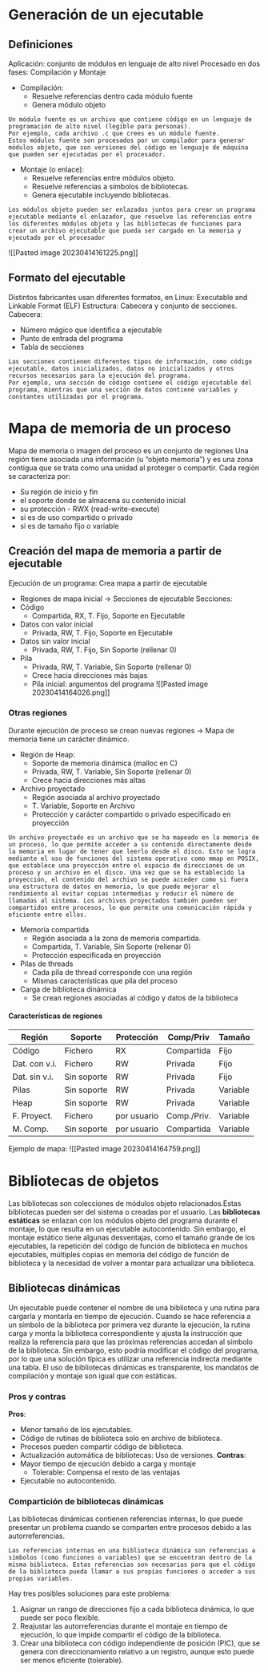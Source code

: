 # Generación de un ejecutable
## Definiciones
Aplicación: conjunto de módulos en lenguaje de alto nivel 
Procesado en dos fases: Compilación y Montaje 
- Compilación: 
	- Resuelve referencias dentro cada módulo fuente 
	- Genera módulo objeto
```
Un módulo fuente es un archivo que contiene código en un lenguaje de programación de alto nivel (legible para personas).
Por ejemplo, cada archivo .c que crees es un módulo fuente.
Estos módulos fuente son procesados por un compilador para generar módulos objeto, que son versiones del código en lenguaje de máquina que pueden ser ejecutadas por el procesador.
```
- Montaje (o enlace):
	- Resuelve referencias entre módulos objeto.
	- Resuelve referencias a símbolos de bibliotecas.
	- Genera ejecutable incluyendo bibliotecas.
```
Los módulos objeto pueden ser enlazados juntos para crear un programa ejecutable mediante el enlazador, que resuelve las referencias entre los diferentes módulos objeto y las bibliotecas de funciones para crear un archivo ejecutable que pueda ser cargado en la memoria y ejecutado por el procesador
```
![[Pasted image 20230414161225.png]]
## Formato del ejecutable
Distintos fabricantes usan diferentes formatos, en Linux: Executable and Linkable Format (ELF)
Estructura: Cabecera y conjunto de secciones.
Cabecera:
- Número mágico que identifica a ejecutable
- Punto de entrada del programa
- Tabla de secciones
```
Las secciones contienen diferentes tipos de información, como código ejecutable, datos inicializados, datos no inicializados y otros recursos necesarios para la ejecución del programa.
Por ejemplo, una sección de código contiene el código ejecutable del programa, mientras que una sección de datos contiene variables y constantes utilizadas por el programa.
```
# Mapa de memoria de un proceso
Mapa de memoria o imagen del proceso es un conjunto de regiones
Una región tiene asociada una información (u “objeto memoria”) y es una zona contigua que se trata como una unidad al proteger o compartir.
Cada región se caracteriza por:
- Su región de inicio y fin
- el soporte donde se almacena su contenido inicial
- su protección - RWX (read-write-execute)
- si es de uso compartido o privado
- si es de tamaño fijo o variable
## Creación del mapa de memoria a partir de ejecutable
Ejecución de un programa: Crea mapa a partir de ejecutable
- Regiones de mapa inicial → Secciones de ejecutable
Secciones:
- Código
	- Compartida, RX, T. Fijo, Soporte en Ejecutable 
- Datos con valor inicial 
	- Privada, RW, T. Fijo, Soporte en Ejecutable 
- Datos sin valor inicial 
	- Privada, RW, T. Fijo, Sin Soporte (rellenar 0) 
- Pila 
	- Privada, RW, T. Variable, Sin Soporte (rellenar 0) 
	- Crece hacia direcciones más bajas 
	- Pila inicial: argumentos del programa
![[Pasted image 20230414164026.png]]
### Otras regiones
Durante ejecución de proceso se crean nuevas regiones → Mapa de memoria tiene un carácter dinámico.
- Región de Heap:
	- Soporte de memoria dinámica (malloc en C) 
	- Privada, RW, T. Variable, Sin Soporte (rellenar 0) 
	- Crece hacia direcciones más altas
- Archivo proyectado 
	- Región asociada al archivo proyectado 
	- T. Variable, Soporte en Archivo 
	- Protección y carácter compartido o privado especificado en proyección
```
Un archivo proyectado es un archivo que se ha mapeado en la memoria de un proceso, lo que permite acceder a su contenido directamente desde la memoria en lugar de tener que leerlo desde el disco. Esto se logra mediante el uso de funciones del sistema operativo como mmap en POSIX, que establece una proyección entre el espacio de direcciones de un proceso y un archivo en el disco. Una vez que se ha establecido la proyección, el contenido del archivo se puede acceder como si fuera una estructura de datos en memoria, lo que puede mejorar el rendimiento al evitar copias intermedias y reducir el número de llamadas al sistema. Los archivos proyectados también pueden ser compartidos entre procesos, lo que permite una comunicación rápida y eficiente entre ellos.
```
- Memoria compartida 
	- Región asociada a la zona de memoria compartida. 
	- Compartida, T. Variable, Sin Soporte (rellenar 0) 
	- Protección especificada en proyección 
- Pilas de threads
	- Cada pila de thread corresponde con una región 
	- Mismas características que pila del proceso 
- Carga de biblioteca dinámica 
	- Se crean regiones asociadas al código y datos de la biblioteca

#### Características de regiones
| Región        | Soporte     | Protección  | Comp/Priv   | Tamaño   |
| ------------- | ----------- | ----------- | ----------- | -------- |
| Código        | Fichero     | RX          | Compartida  | Fijo     |
| Dat. con v.i. | Fichero     | RW          | Privada     | Fijo     |
| Dat. sin v.i. | Sin soporte | RW          | Privada     | Fijo     |
| Pilas         | Sin soporte | RW          | Privada     | Variable |
| Heap          | Sin soporte | RW          | Privada     | Variable |
| F. Proyect.   | Fichero     | por usuario | Comp./Priv. | Variable |
| M. Comp.      | Sin soporte | por usuario | Compartida  | Variable | 
Ejemplo de mapa: 
![[Pasted image 20230414164759.png]]

# Bibliotecas de objetos
Las bibliotecas son colecciones de módulos objeto relacionados.Estas bibliotecas pueden ser del sistema o creadas por el usuario. 
Las **bibliotecas estáticas** se enlazan con los módulos objeto del programa durante el montaje, lo que resulta en un ejecutable autocontenido.
Sin embargo, el montaje estático tiene algunas desventajas, como el tamaño grande de los ejecutables, la repetición del código de función de biblioteca en muchos ejecutables, múltiples copias en memoria del código de función de biblioteca y la necesidad de volver a montar para actualizar una biblioteca.
## Bibliotecas dinámicas
Un ejecutable puede contener el nombre de una biblioteca y una rutina para cargarla y montarla en tiempo de ejecución.
Cuando se hace referencia a un símbolo de la biblioteca por primera vez durante la ejecución, la rutina carga y monta la biblioteca correspondiente y ajusta la instrucción que realiza la referencia para que las próximas referencias accedan al símbolo de la biblioteca. Sin embargo, esto podría modificar el código del programa, por lo que una solución típica es utilizar una referencia indirecta mediante una tabla.
El uso de bibliotecas dinámicas es transparente, los mandatos de compilación y montaje son igual que con estáticas.
### Pros y contras
**Pros**:
- Menor tamaño de los ejecutables.
- Código de rutinas de biblioteca solo en archivo de biblioteca.
- Procesos pueden compartir código de biblioteca. 
- Actualización automática de bibliotecas: Uso de versiones.
**Contras**:
- Mayor tiempo de ejecución debido a carga y montaje
	- Tolerable: Compensa el resto de las ventajas
- Ejecutable no autocontenido.
### Compartición de bibliotecas dinámicas
Las bibliotecas dinámicas contienen referencias internas, lo que puede presentar un problema cuando se comparten entre procesos debido a las autorreferencias.
```
Las referencias internas en una biblioteca dinámica son referencias a símbolos (como funciones o variables) que se encuentran dentro de la misma biblioteca. Estas referencias son necesarias para que el código de la biblioteca pueda llamar a sus propias funciones o acceder a sus propias variables.
```
Hay tres posibles soluciones para este problema:
1. Asignar un rango de direcciones fijo a cada biblioteca dinámica, lo que puede ser poco flexible.
2. Reajustar las autorreferencias durante el montaje en tiempo de ejecución, lo que impide compartir el código de la biblioteca.
3. Crear una biblioteca con código independiente de posición (PIC), que se genera con direccionamiento relativo a un registro, aunque esto puede ser menos eficiente (tolerable).
